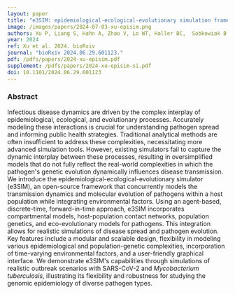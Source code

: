 ```yaml
---
layout: paper
title: "e3SIM: epidemiological-ecological-evolutionary simulation framework for genomic epidemiology"
image: /images/papers/2024-07-03-xu-episim.png
authors: Xu P, Liang S, Hahn A, Zhao V, Lo WT, Haller BC,  Sobkowiak B, Chitwood MH, Colijn C, Cohen T, Rhee KY, Messer PW, Wells MT, Clark AG, Kim J
year: 2024
ref: Xu et al. 2024. bioRxiv 
journal: "bioRxiv 2024.06.29.601123."
pdf: /pdfs/papers/2024-xu-episim.pdf
supplement: /pdfs/papers/2024-xu-episim-si.pdf
doi: 10.1101/2024.06.29.601123
---
```


### Abstract
Infectious disease dynamics are driven by the complex interplay of epidemiological, ecological, and evolutionary processes. Accurately modeling these interactions is crucial for understanding pathogen spread and informing public health strategies. Traditional analytical methods are often insufficient to address these complexities, necessitating more advanced simulation tools. However, existing simulators fail to capture the dynamic interplay between these processes, resulting in oversimplified models that do not fully reflect the real-world complexities in which the pathogen's genetic evolution dynamically influences disease transmission. We introduce the epidemiological-ecological-evolutionary simulator (e3SIM), an open-source framework that concurrently models the transmission dynamics and molecular evolution of pathogens within a host population while integrating environmental factors. Using an agent-based, discrete-time, forward-in-time approach, e3SIM incorporates compartmental models, host-population contact networks, population genetics, and eco-evolutionary models for pathogens. This integration allows for realistic simulations of disease spread and pathogen evolution. Key features include a modular and scalable design, flexibility in modeling various epidemiological and population-genetic complexities, incorporation of time-varying environmental factors, and a user-friendly graphical interface. We demonstrate e3SIM's capabilities through simulations of realistic outbreak scenarios with SARS-CoV-2 and *Mycobacterium tuberculosis*, illustrating its flexibility and robustness for studying the genomic epidemiology of diverse pathogen types.

